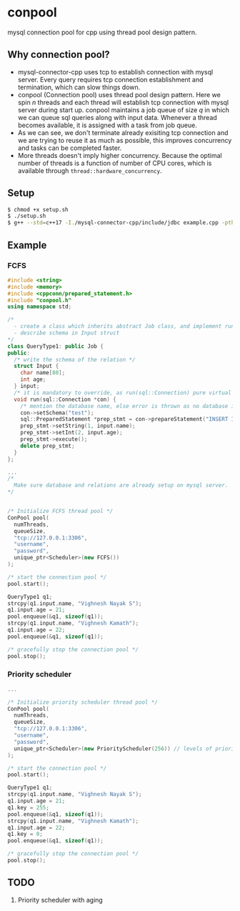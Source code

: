 # conpool

mysql connection pool for cpp using thread pool design pattern.

## Why connection pool?
- mysql-connector-cpp uses tcp to establish connection with mysql server. Every query requires tcp connection establishment and termination, which can slow things down.
- conpool (Connection pool) uses thread pool design pattern. Here we spin <em>n</em> threads and each thread will establish tcp connection with mysql server during start up. conpool maintains a job queue of size <em>q</em> in which we can queue sql queries along with input data. Whenever a thread becomes available, it is assigned with a task from job queue. 
- As we can see, we don't terminate already exisiting tcp connection and we are trying to reuse it as much as possible, this improves concurrency and tasks can be completed faster. 
- More threads doesn't imply higher concurrency. Because the optimal number of threads is a function of number of CPU cores, which is available through <code>thread::hardware_concurrency</code>.


## Setup

```bash
$ chmod +x setup.sh
$ ./setup.sh
$ g++ --std=c++17 -I./mysql-connector-cpp/include/jdbc example.cpp -pthread -Wall -lmysqlcppconn && ./a.out -n 8 -q 1024 -u <username> -p <password> -a tcp://127.0.0.1:3306
```

## Example

### FCFS

```c++
#include <string>
#include <memory>
#include <cppconn/prepared_statement.h>
#include "conpool.h"
using namespace std;

/* 
  - create a class which inherits abstract Job class, and implement run(sql::Connection*) method
  - describe schema in Input struct
*/
class QueryType1: public Job {
public: 
  /* write the schema of the relation */
  struct Input {
    char name[80];
    int age;
  } input;  
  /* it is mandatory to override, as run(sql::Connection) pure virtual funcion */
  void run(sql::Connection *con) {
    /* mention the database name, else error is thrown as no database is selected by default */
    con->setSchema("test");
    sql::PreparedStatement *prep_stmt = con->prepareStatement("INSERT INTO mytable VALUES (?, ?)");
    prep_stmt->setString(1, input.name);
    prep_stmt->setInt(2, input.age);
    prep_stmt->execute(); 
    delete prep_stmt;
  }
};

...
/*
  Make sure database and relations are already setup on mysql server.
*/


/* Initialize FCFS thread pool */
ConPool pool(
  numThreads, 
  queueSize, 
  "tcp://127.0.0.1:3306", 
  "username", 
  "password", 
  unique_ptr<Scheduler>(new FCFS())
);

/* start the connection pool */
pool.start();

QueryType1 q1;
strcpy(q1.input.name, "Vighnesh Nayak S");
q1.input.age = 21;
pool.enqueue(&q1, sizeof(q1));
strcpy(q1.input.name, "Vighnesh Kamath");
q1.input.age = 22;
pool.enqueue(&q1, sizeof(q1));

/* gracefully stop the connection pool */
pool.stop();
```

### Priority scheduler

```c++
...

/* Initialize priority scheduler thread pool */
ConPool pool(
  numThreads, 
  queueSize, 
  "tcp://127.0.0.1:3306", 
  "username", 
  "password", 
  unique_ptr<Scheduler>(new PriorityScheduler(256)) // levels of priority = 256
);

/* start the connection pool */
pool.start();

QueryType1 q1;
strcpy(q1.input.name, "Vighnesh Nayak S");
q1.input.age = 21;
q1.key = 255;
pool.enqueue(&q1, sizeof(q1));
strcpy(q1.input.name, "Vighnesh Kamath");
q1.input.age = 22;
q1.key = 0;
pool.enqueue(&q1, sizeof(q1));

/* gracefully stop the connection pool */
pool.stop();
```

## TODO
1. Priority scheduler with aging